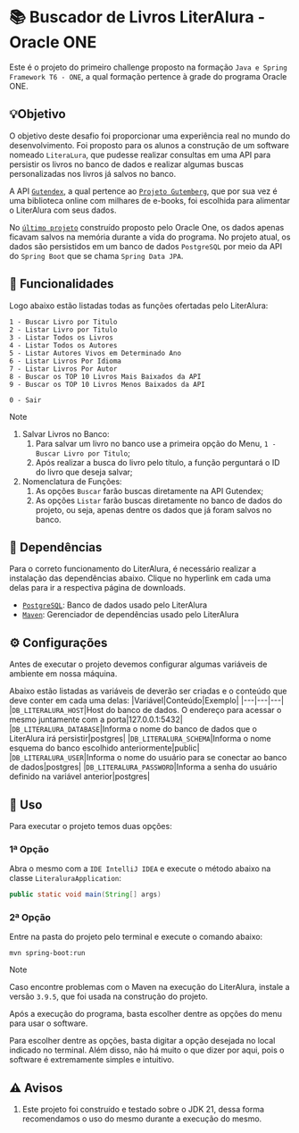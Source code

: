 # 📚 Buscador de Livros LiterAlura - Oracle ONE
Este é o projeto do primeiro challenge proposto na formação `Java e Spring Framework T6 - ONE`, a qual formação pertence à grade do programa Oracle ONE.

## 💡Objetivo
O objetivo deste desafio foi proporcionar uma experiência real no mundo do desenvolvimento. Foi proposto para os alunos a construção de um software nomeado `LiteraLura`, que pudesse realizar consultas em uma API para persistir os livros no banco de dados e realizar algumas buscas personalizadas nos livros já salvos no banco. 

A API [`Gutendex`](https://gutendex.com/), a qual pertence ao [`Projeto Gutemberg`](https://www.gutenberg.org/), que por sua vez é uma biblioteca online com milhares de e-books, foi escolhida para alimentar o LiterAlura com seus dados.

No [`último projeto`](https://github.com/gPagio/bootcamp-oracle-alura-challenge-conversor-de-moedas/tree/main) construído proposto pelo Oracle One, os dados apenas ficavam salvos na memória durante a vida do programa. No projeto atual, os dados são persistidos em um banco de dados `PostgreSQL` por meio da API do `Spring Boot` que se chama `Spring Data JPA`.

## 📝 Funcionalidades
Logo abaixo estão listadas todas as funções ofertadas pelo LiterAlura:

```
1 - Buscar Livro por Titulo
2 - Listar Livro por Titulo
3 - Listar Todos os Livros
4 - Listar Todos os Autores
5 - Listar Autores Vivos em Determinado Ano
6 - Listar Livros Por Idioma
7 - Listar Livros Por Autor
8 - Buscar os TOP 10 Livros Mais Baixados da API
9 - Buscar os TOP 10 Livros Menos Baixados da API

0 - Sair
```
> [!NOTE]
> 1. Salvar Livros no Banco:
>    1. Para salvar um livro no banco use a primeira opção do Menu, `1 - Buscar Livro por Titulo`;
>    1. Após realizar a busca do livro pelo título, a função perguntará o ID do livro que deseja salvar;
> 1. Nomenclatura de Funções:
>    1. As opções `Buscar` farão buscas diretamente na API Gutendex;
>    1. As opções `Listar` farão buscas diretamente no banco de dados do projeto, ou seja, apenas dentre os dados que já foram salvos no banco.

## 📌 Dependências
Para o correto funcionamento do LiterAlura, é necessário realizar a instalação das dependências abaixo. Clique no hyperlink em cada uma delas para ir a respectiva página de downloads.
 - [`PostgreSQL`](https://www.postgresql.org/download/): Banco de dados usado pelo LiterAlura
 - [`Maven`](https://maven.apache.org/install.html): Gerenciador de dependências usado pelo LiterAlura

## ⚙️ Configurações
Antes de executar o projeto devemos configurar algumas variáveis de ambiente em nossa máquina.

Abaixo estão listadas as variáveis de deverão ser criadas e o conteúdo que deve conter em cada uma delas:
|Variável|Conteúdo|Exemplo|
|---|---|---|
|`DB_LITERALURA_HOST`|Host do banco de dados. O endereço para acessar o mesmo juntamente com a porta|127.0.0.1:5432|
|`DB_LITERALURA_DATABASE`|Informa o nome do banco de dados que o LiterAlura irá persistir|postgres|
|`DB_LITERALURA_SCHEMA`|Informa o nome esquema do banco escolhido anteriormente|public|
|`DB_LITERALURA_USER`|Informa o nome do usuário para se conectar ao banco de dados|postgres|
|`DB_LITERALURA_PASSWORD`|Informa a senha do usuário definido na variável anterior|postgres|

## 🚀 Uso
Para executar o projeto temos duas opções:

### 1ª Opção
Abra o mesmo com a `IDE IntelliJ IDEA` e execute o método abaixo na classe `LiteraluraApplication`:

``` Java
public static void main(String[] args)
```


### 2ª Opção
Entre na pasta do projeto pelo terminal e execute o comando abaixo:

```
mvn spring-boot:run
```
> [!NOTE]
> Caso encontre problemas com o Maven na execução do LiterAlura, instale a versão `3.9.5`, que foi usada na construção do projeto.

Após a execução do programa, basta escolher dentre as opções do menu para usar o software.

Para escolher dentre as opções, basta digitar a opção desejada no local indicado no terminal. Além disso, não há muito o que dizer por aqui, pois o software é extremamente simples e intuitivo.

## ⚠️ Avisos
1. Este projeto foi construído e testado sobre o JDK 21, dessa forma recomendamos o uso do mesmo durante a execução do mesmo.
